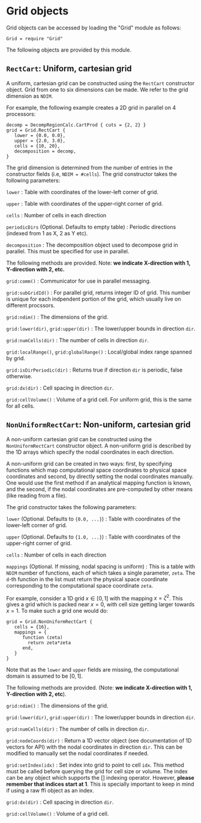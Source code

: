 # Grid objects

Grid objects can be accessed by loading the "Grid" module as follows:

~~~~~~~ {.lua}
Grid = require "Grid"
~~~~~~~  

The following objects are provided by this module.

## `RectCart`: Uniform, cartesian grid

A uniform, cartesian grid can be constructed using the `RectCart`
constructor object. Grid from one to six dimensions can be made. We
refer to the grid dimension as `NDIM`.

For example, the following example creates a 2D grid in parallel on 4
processors:

~~~~~~~ {.lua}
decomp = DecompRegionCalc.CartProd { cuts = {2, 2} }
grid = Grid.RectCart {
   lower = {0.0, 0.0},
   upper = {2.0, 3.0},
   cells = {10, 20},
   decomposition = decomp,
}
~~~~~~~

The grid dimension is determined from the number of entries in the
constructor fields (i.e, `NDIM = #cells`). The grid constructor takes
the following parameters:

`lower`
: Table with coordinates of the lower-left corner of grid.

`upper`
: Table with coordinates of the upper-right corner of grid.

`cells`
: Number of cells in each direction

`periodicDirs` (Optional. Defaults to empty table)
: Periodic directions (indexed from 1 as X, 2 as Y etc).

`decomposition`
: The decomposition object used to decompose grid in parallel. This
  must be specified for use in parallel.

The following methods are provided. Note: __we indicate X-direction
with 1, Y-direction with 2, etc.__

`grid:comm()`
: Communicator for use in parallel messaging.

`grid:subGridId()`
: For parallel grid, returns integer ID of grid. This number is unique
  for each indpendent portion of the grid, which usually live on
  different procssors.

`grid:ndim()`
: The dimensions of the grid.

`grid:lower(dir)`, `grid:upper(dir)`
: The lower/upper bounds in direction `dir`.

`grid:numCells(dir)`
: The number of cells in direction `dir`.

`grid:localRange()`, `grid:globalRange()`
: Local/global index range spanned by grid.

`grid:isDirPeriodic(dir)`
: Returns true if direction `dir` is periodic, false otherwise.

`grid:dx(dir)`
: Cell spacing in direction `dir`.

`grid:cellVolume()`
: Volume of a grid cell. For uniform grid, this is the same for all cells.

## `NonUniformRectCart`: Non-uniform, cartesian grid

A non-uniform cartesian grid can be constructed using the
`NonUniformRectCart` constructor object. A non-uniform grid is
described by the 1D arrays which specify the nodal coordinates in each
direction.

A non-uniform grid can be created in two ways: first, by specifying
functions which map computational space coordinates to physical space
coordinates and second, by directly setting the nodal coordinates
manually. One would use the first method if an analytical mapping
function is known, and the second, if the nodal coordinates are
pre-computed by other means (like reading from a file).

The grid constructor takes the following parameters:

`lower` (Optional. Defaults to  `{0.0, ...}`)
: Table with coordinates of the lower-left corner of grid.

`upper` (Optional. Defaults to `{1.0, ...}`)
: Table with coordinates of the upper-right corner of grid.

`cells`
: Number of cells in each direction

`mappings` (Optional. If missing, nodal spacing is uniform)
: This is a table with `NDIM` number of functions, each of which takes
  a single parameter, `zeta`. The `d`-th function in the list must
  return the physical space coordinate corresponding to the
  computational space coordinate `zeta`.

For example, consider a 1D grid $x\in [0,1]$ with the mapping $x =
\zeta^2$. This gives a grid which is packed near $x=0$, with cell size
getting larger towards $x=1$. To make such a grid one would do:

~~~~~~~ {.lua}
grid = Grid.NonUniformRectCart {
   cells = {16},
   mappings = {
      function (zeta)
        return zeta*zeta
      end,
   }
}
~~~~~~~  

Note that as the `lower` and `upper` fields are missing, the
computational domain is assumed to be $[0,1]$.

The following methods are provided. (Note: __we indicate X-direction
with 1, Y-direction with 2, etc__).

`grid:ndim()`
: The dimensions of the grid.

`grid:lower(dir)`, `grid:upper(dir)`
: The lower/upper bounds in direction `dir`.

`grid:numCells(dir)`
: The number of cells in direction `dir`.

`grid:nodeCoords(dir)`
: Return a 1D vector object (see documentation of 1D vectors for API)
  with the nodal coordinates in direction `dir`. This can be modified
  to manually set the nodal coordinates if needed.

`grid:setIndex(idx)`
: Set index into grid to point to cell `idx`. This method must be
  called before querying the grid for cell size or volume. The index
  can be any object which supports the [] indexing operator. However,
  __please remember that indices start at 1__. This is specially
  important to keep in mind if using a raw ffi object as an index.

`grid:dx(dir)`
: Cell spacing in direction `dir`.

`grid:cellVolume()`
: Volume of a grid cell.


